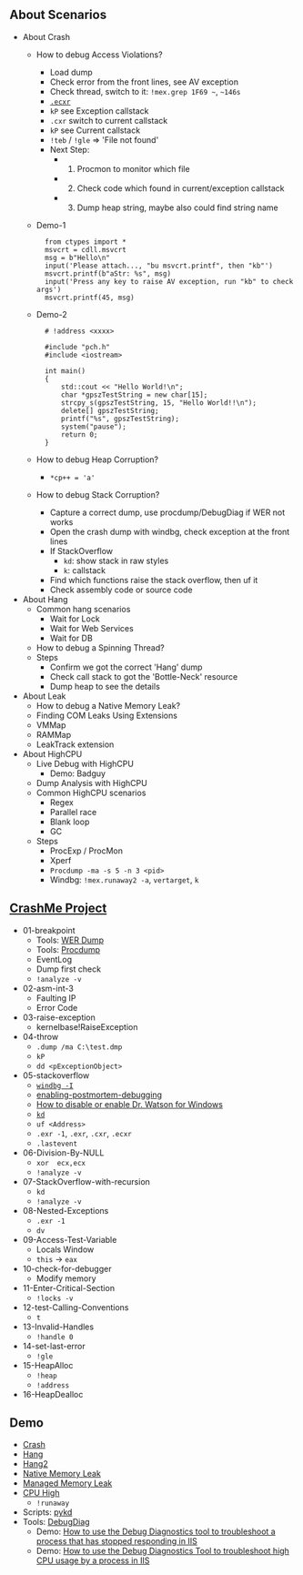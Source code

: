 ## About Scenarios
- About Crash
	- How to debug Access Violations?
		- Load dump
		- Check error from the front lines, see AV exception
		- Check thread, switch to it: `!mex.grep 1F69 ~`, `~146s`
		- [`.ecxr`](https://docs.microsoft.com/en-us/windows-hardware/drivers/debugger/-ecxr--display-exception-context-record-)
		- `kP` see Exception callstack
		- `.cxr` switch to current callstack
		- `kP` see Current callstack
		- `!teb` / `!gle` => 'File not found'
		- Next Step:
			- 1. Procmon to monitor which file
			- 2. Check code which found in current/exception callstack
			- 3. Dump heap string, maybe also could find string name
	- Demo-1
		
			from ctypes import *
			msvcrt = cdll.msvcrt
			msg = b"Hello\n"
			input('Please attach..., "bu msvcrt.printf", then "kb"')
			msvcrt.printf(b"aStr: %s", msg)
			input('Press any key to raise AV exception, run "kb" to check args')
			msvcrt.printf(45, msg)
	- Demo-2
	
			# !address <xxxx>
			
			#include "pch.h"
			#include <iostream>
			
			int main()
			{
				std::cout << "Hello World!\n"; 
				char *gpszTestString = new char[15];
				strcpy_s(gpszTestString, 15, "Hello World!!\n");
				delete[] gpszTestString;
				printf("%s", gpszTestString);
				system("pause");
				return 0;
			}
	- How to debug Heap Corruption?
		- `*cp++ = 'a'`
	- How to debug Stack Corruption?
		- Capture a correct dump, use procdump/DebugDiag if WER not works
		- Open the crash dump with windbg, check exception at the front lines
		- If StackOverflow
			- `kd`: show stack in raw styles
			- `k`: callstack
		- Find which functions raise the stack overflow, then uf it
		- Check assembly code or source code 
- About Hang
	- Common hang scenarios
		- Wait for Lock
		- Wait for Web Services
		- Wait for DB
	- How to debug a Spinning Thread?
	- Steps
		- Confirm we got the correct 'Hang' dump
		- Check call stack to got the 'Bottle-Neck' resource
		- Dump heap to see the details
- About Leak
	- How to debug a Native Memory Leak?
	- Finding COM Leaks Using Extensions
	- VMMap
	- RAMMap
	- LeakTrack extension
- About HighCPU
	- Live Debug with HighCPU
		- Demo: Badguy
	- Dump Analysis with HighCPU
	- Common HighCPU scenarios
		- Regex
		- Parallel race
		- Blank loop
		- GC
	- Steps
		- ProcExp / ProcMon
		- Xperf
		- `Procdump -ma -s 5 -n 3 <pid>`
		- Windbg: `!mex.runaway2 -a`, `vertarget`, `k`

## [CrashMe Project](http://windbg.info/apps/46-crashme.html)
- 01-breakpoint
	- Tools: [WER Dump](https://docs.microsoft.com/zh-cn/windows/desktop/wer/wer-settings)
	- Tools: [Procdump](https://docs.microsoft.com/en-us/sysinternals/downloads/procdump)
	- EventLog
	- Dump first check
	- `!analyze -v`
- 02-asm-int-3
	- Faulting IP
	- Error Code
- 03-raise-exception
	- kernelbase!RaiseException
- 04-throw
	- `.dump /ma C:\test.dmp`
	- `kP`
	- `dd <pExceptionObject>`
- 05-stackoverflow
	- [`windbg -I`](https://docs.microsoft.com/en-us/windows-hardware/drivers/debugger/windbg-command-line-options)
	- [enabling-postmortem-debugging](https://docs.microsoft.com/en-us/windows-hardware/drivers/debugger/enabling-postmortem-debugging)
	- [How to disable or enable Dr. Watson for Windows](https://support.microsoft.com/en-us/help/188296/how-to-disable-or-enable-dr-watson-for-windows)
	- [`kd`](https://docs.microsoft.com/en-us/windows-hardware/drivers/debugger/k--kb--kc--kd--kp--kp--kv--display-stack-backtrace-)
	- `uf <Address>`
	- `.exr -1`, `.exr`, `.cxr`, `.ecxr`
	- `.lastevent`
- 06-Division-By-NULL
	- `xor  ecx,ecx`
	- `!analyze -v`
- 07-StackOverflow-with-recursion
	- `kd`
	- `!analyze -v`
- 08-Nested-Exceptions
	- `.exr -1`
	- `dv`
- 09-Access-Test-Variable
	- Locals Window
	- `this` -> `eax`
- 10-check-for-debugger
	- Modify memory
- 11-Enter-Critical-Section
	- `!locks -v`
- 12-test-Calling-Conventions
	- `t`
- 13-Invalid-Handles 
	- `!handle 0`
- 14-set-last-error
	- `!gle`
- 15-HeapAlloc
	- `!heap`
	- `!address`
- 16-HeapDealloc

## Demo
- [Crash](https://msdn.microsoft.com/library/windows/desktop/ee416349)
- [Hang](https://blogs.msdn.microsoft.com/benjaminperkins/2013/01/08/debugging-a-hung-application-with-windbg/)
- [Hang2](https://blogs.msdn.microsoft.com/msdnts/2006/11/24/how-to-debug-application-crashhang-in-production-environment/)
- [Native Memory Leak](https://docs.microsoft.com/en-us/windows-hardware/drivers/debugger/using-umdh-to-find-a-user-mode-memory-leak)
- [Managed Memory Leak](https://blogs.msdn.microsoft.com/paullou/2011/06/28/debugging-managed-code-memory-leak-with-memory-dump-using-windbg/)
- [CPU High](https://blogs.msdn.microsoft.com/ntdebugging/2008/05/15/how-to-track-down-high-cpu-in-user-mode-applications-a-live-debug/) 
	- `!runaway`
- Scripts: [pykd](https://github.com/wu-wenxiang/Tool-Windbg-Pykd-Scripts)
- Tools: [DebugDiag](https://www.microsoft.com/en-us/download/details.aspx?id=49924)
	- Demo: [How to use the Debug Diagnostics tool to troubleshoot a process that has stopped responding in IIS](https://support.microsoft.com/en-us/help/919792/how-to-use-the-debug-diagnostics-tool-to-troubleshoot-a-process-that-h)
	- Demo: [How to use the Debug Diagnostics Tool to troubleshoot high CPU usage by a process in IIS](https://support.microsoft.com/en-us/help/919791/how-to-use-the-debug-diagnostics-tool-to-troubleshoot-high-cpu-usage-b)
